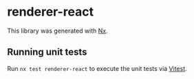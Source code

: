 # renderer-react

This library was generated with [Nx](https://nx.dev).

## Running unit tests

Run `nx test renderer-react` to execute the unit tests via [Vitest](https://vitest.dev/).
